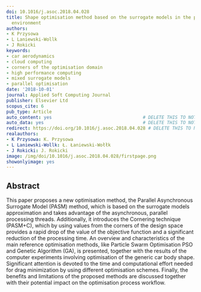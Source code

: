 ```yaml
---
doi: 10.1016/j.asoc.2018.04.028
title: Shape optimisation method based on the surrogate models in the parallel asynchronous
  environment
authors:
- K Przysowa
- L Laniewski-Wollk
- J Rokicki
keywords:
- car aerodynamics
- cloud computing
- corners of the optimisation domain
- high performance computing
- mixed surrogate models
- parallel optimisation
date: '2018-10-01'
journal: Applied Soft Computing Journal
publisher: Elsevier Ltd
scopus_cite: 6
pub_type: Article
auto_content: yes                                  # DELETE THIS TO NOT AUTO GENERATE CONTENT
auto_data: yes                                     # DELETE THIS TO NOT AUTO GENERATE METADATA
redirect: https://doi.org/10.1016/j.asoc.2018.04.028 # DELETE THIS TO NOT REDIRECT
realauthors:
- K Przysowa: K. Przysowa
- L Laniewski-Wollk: Ł. Łaniewski-Wołłk
- J Rokicki: J. Rokicki
image: /img/doi/10.1016/j.asoc.2018.04.028/firstpage.png
showonlyimage: yes
---
```



## Abstract
This paper proposes a new optimisation method, the Parallel Asynchronous Surrogate Model (PASM) method, which is based on the surrogate models approximation and takes advantage of the asynchronous, parallel processing threads. Additionally, it introduces the Cornering technique (PASM+C), which by using values from the corners of the design space provides a rapid drop of the value of the objective function and a significant reduction of the processing time. An overview and characteristics of the main reference optimisation methods, like Particle Swarm Optimisation PSO and Genetic Algorithm (GA), is presented, together with the results of the computer experiments involving optimisation of the generic car body shape. Significant attention is devoted to the time and computational effort needed for drag minimization by using different optimisation schemes. Finally, the benefits and limitations of the proposed methods are discussed together with their potential impact on the optimisation process workflow.
